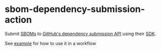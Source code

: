 # sbom-dependency-submission-action
Submit [SBOMs](https://cyclonedx.org/) to [GitHub's dependency submission API](https://docs.github.com/en/code-security/supply-chain-security/understanding-your-software-supply-chain/using-the-dependency-submission-api) using their [SDK](https://github.com/github/dependency-submission-toolkit).

See [example](blob/main/.github/workflows/test.yml) for how to use it in a workflow
